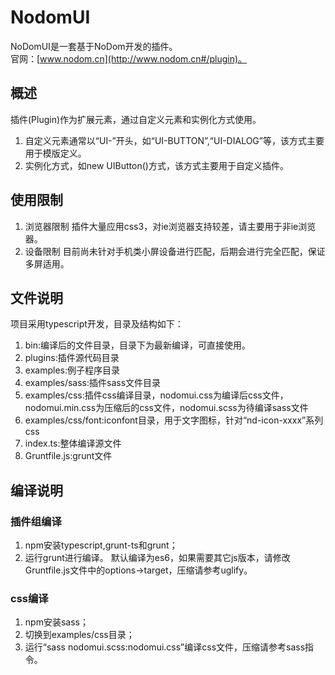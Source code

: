 # NodomUI

NoDomUI是一套基于NoDom开发的插件。  
官网：[www.nodom.cn](http://www.nodom.cn#/plugin)。

## 概述
插件(Plugin)作为扩展元素，通过自定义元素和实例化方式使用。 
1. 自定义元素通常以“UI-”开头，如“UI-BUTTON”,“UI-DIALOG”等，该方式主要用于模版定义。  
2. 实例化方式，如new UIButton()方式，该方式主要用于自定义插件。

## 使用限制
1. 浏览器限制
    插件大量应用css3，对ie浏览器支持较差，请主要用于非ie浏览器。
2. 设备限制
    目前尚未针对手机类小屏设备进行匹配，后期会进行完全匹配，保证多屏适用。

## 文件说明
项目采用typescript开发，目录及结构如下：
1. bin:编译后的文件目录，目录下为最新编译，可直接使用。
2. plugins:插件源代码目录
3. examples:例子程序目录
4. examples/sass:插件sass文件目录
5. examples/css:插件css编译目录，nodomui.css为编译后css文件，nodomui.min.css为压缩后的css文件，nodomui.scss为待编译sass文件
6. examples/css/font:iconfont目录，用于文字图标，针对“nd-icon-xxxx”系列css
7. index.ts:整体编译源文件
8. Gruntfile.js:grunt文件
## 编译说明
### 插件组编译
1. npm安装typescript,grunt-ts和grunt；
2. 运行grunt进行编译。
默认编译为es6，如果需要其它js版本，请修改Gruntfile.js文件中的options->target，压缩请参考uglify。  
### css编译
1. npm安装sass；
2. 切换到examples/css目录；
3. 运行“sass nodomui.scss:nodomui.css”编译css文件，压缩请参考sass指令。
